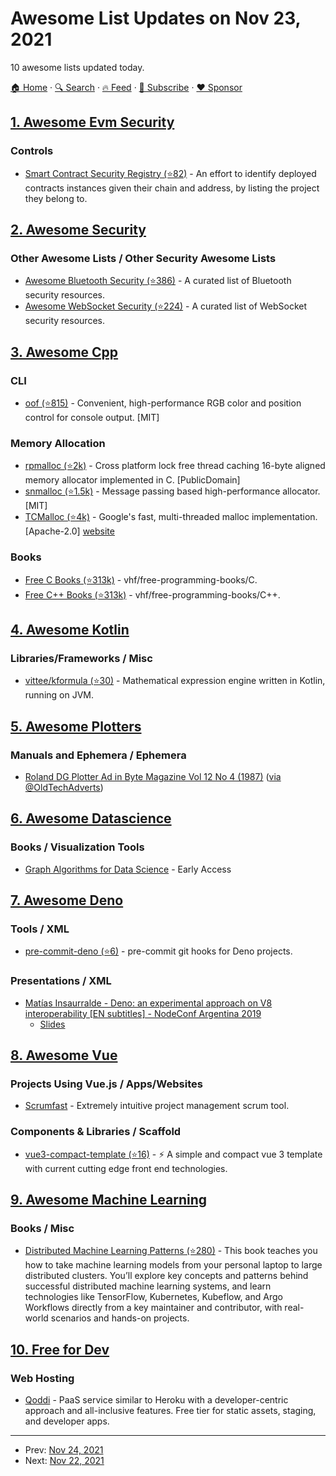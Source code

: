 # Awesome List Updates on Nov 23, 2021

10 awesome lists updated today.

[🏠 Home](/README.md) · [🔍 Search](https://www.trackawesomelist.com/search/) · [🔥 Feed](https://www.trackawesomelist.com/rss.xml) · [📮 Subscribe](https://trackawesomelist.us17.list-manage.com/subscribe?u=d2f0117aa829c83a63ec63c2f&id=36a103854c) · [❤️  Sponsor](https://github.com/sponsors/theowenyoung)



## [1. Awesome Evm Security](/content/kareniel/awesome-evm-security/README.md)

### Controls

*   [Smart Contract Security Registry (⭐82)](https://github.com/ethereum-lists/contracts) - An effort to identify deployed contracts instances given their chain and address, by listing the project they belong to.

## [2. Awesome Security](/content/sbilly/awesome-security/README.md)

### Other Awesome Lists / Other Security Awesome Lists

*   [Awesome Bluetooth Security (⭐386)](https://github.com/engn33r/awesome-bluetooth-security) - A curated list of Bluetooth security resources.
*   [Awesome WebSocket Security (⭐224)](https://github.com/PalindromeLabs/awesome-websocket-security) - A curated list of WebSocket security resources.

## [3. Awesome Cpp](/content/fffaraz/awesome-cpp/README.md)

### CLI

*   [oof (⭐815)](https://github.com/s9w/oof) - Convenient, high-performance RGB color and position control for console output. \[MIT]

### Memory Allocation

*   [rpmalloc (⭐2k)](https://github.com/mjansson/rpmalloc) - Cross platform lock free thread caching 16-byte aligned memory allocator implemented in C. \[PublicDomain]
*   [snmalloc (⭐1.5k)](https://github.com/microsoft/snmalloc) - Message passing based high-performance allocator. \[MIT]
*   [TCMalloc (⭐4k)](https://github.com/google/tcmalloc) - Google's fast, multi-threaded malloc implementation. \[Apache-2.0] [website](https://google.github.io/tcmalloc/)

### Books

*   [Free C Books (⭐313k)](https://github.com/EbookFoundation/free-programming-books/blob/main/books/free-programming-books-langs.md#c) - vhf/free-programming-books/C.
*   [Free C++ Books (⭐313k)](https://github.com/EbookFoundation/free-programming-books/blob/main/books/free-programming-books-langs.md#cpp) - vhf/free-programming-books/C++.

## [4. Awesome Kotlin](/content/KotlinBy/awesome-kotlin/README.md)

### Libraries/Frameworks / Misc

*   [vittee/kformula (⭐30)](https://github.com/vittee/kformula) - Mathematical expression engine written in Kotlin, running on JVM.

## [5. Awesome Plotters](/content/beardicus/awesome-plotters/README.md)

### Manuals and Ephemera / Ephemera

*   [Roland DG Plotter Ad in Byte Magazine Vol 12 No 4 (1987)](https://archive.org/details/byte-magazine-1987-04/page/n159/mode/2up) ([via @OldTechAdverts](https://twitter.com/OldTechAdverts/status/1454558415355850755))

## [6. Awesome Datascience](/content/academic/awesome-datascience/README.md)

### Books / Visualization Tools

*   [Graph Algorithms for Data Science](https://www.manning.com/books/graph-algorithms-for-data-science) - Early Access

## [7. Awesome Deno](/content/denolib/awesome-deno/README.md)

### Tools / XML

*   [pre-commit-deno (⭐6)](https://github.com/nozaq/pre-commit-deno) - pre-commit git hooks for Deno projects.

### Presentations / XML

*   [Matías Insaurralde - Deno: an experimental approach on V8 interoperability \[EN subtitles\] - NodeConf Argentina 2019](https://www.youtube.com/watch?v=N0BRE-0n2cU)
    *   [Slides](https://speakerdeck.com/matiasinsaurralde/deno-an-experimental-approach-on-v8-interoperability)

## [8. Awesome Vue](/content/vuejs/awesome-vue/README.md)

### Projects Using Vue.js / Apps/Websites

*   [Scrumfast](https://www.scrumfast.com) - Extremely intuitive project management scrum tool.

### Components & Libraries / Scaffold

*   [vue3-compact-template (⭐16)](https://github.com/upupming/vue3-compact-template) - ⚡️ A simple and compact vue 3 template with current cutting edge front end technologies.

## [9. Awesome Machine Learning](/content/josephmisiti/awesome-machine-learning/README.md)

### Books / Misc

*   [Distributed Machine Learning Patterns (⭐280)](https://github.com/terrytangyuan/distributed-ml-patterns)  - This book teaches you how to take machine learning models from your personal laptop to large distributed clusters. You’ll explore key concepts and patterns behind successful distributed machine learning systems, and learn technologies like TensorFlow, Kubernetes, Kubeflow, and Argo Workflows directly from a key maintainer and contributor, with real-world scenarios and hands-on projects.

## [10. Free for Dev](/content/ripienaar/free-for-dev/README.md)

### Web Hosting

*   [Qoddi](https://qoddi.com) - PaaS service similar to Heroku with a developer-centric approach and all-inclusive features. Free tier for static assets, staging, and developer apps.

---

- Prev: [Nov 24, 2021](/content/2021/11/24/README.md)
- Next: [Nov 22, 2021](/content/2021/11/22/README.md)